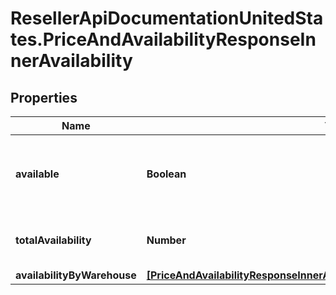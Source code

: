 # ResellerApiDocumentationUnitedStates.PriceAndAvailabilityResponseInnerAvailability

## Properties

Name | Type | Description | Notes
------------ | ------------- | ------------- | -------------
**available** | **Boolean** | Boolean that indicates if the product ordered is available | [optional] 
**totalAvailability** | **Number** | The total amount of available products | [optional] 
**availabilityByWarehouse** | [**[PriceAndAvailabilityResponseInnerAvailabilityAvailabilityByWarehouseInner]**](PriceAndAvailabilityResponseInnerAvailabilityAvailabilityByWarehouseInner.md) |  | [optional] 


